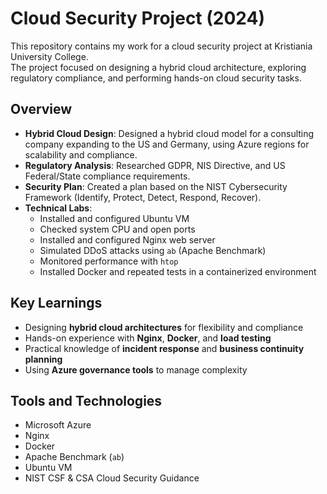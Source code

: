 # Cloud Security Project (2024)

This repository contains my work for a cloud security project at Kristiania University College.  
The project focused on designing a hybrid cloud architecture, exploring regulatory compliance, and performing hands-on cloud security tasks.

## Overview

- **Hybrid Cloud Design**: Designed a hybrid cloud model for a consulting company expanding to the US and Germany, using Azure regions for scalability and compliance.  
- **Regulatory Analysis**: Researched GDPR, NIS Directive, and US Federal/State compliance requirements.  
- **Security Plan**: Created a plan based on the NIST Cybersecurity Framework (Identify, Protect, Detect, Respond, Recover).  
- **Technical Labs**:
  - Installed and configured Ubuntu VM  
  - Checked system CPU and open ports  
  - Installed and configured Nginx web server  
  - Simulated DDoS attacks using `ab` (Apache Benchmark)  
  - Monitored performance with `htop`  
  - Installed Docker and repeated tests in a containerized environment  

## Key Learnings

- Designing **hybrid cloud architectures** for flexibility and compliance  
- Hands-on experience with **Nginx**, **Docker**, and **load testing**  
- Practical knowledge of **incident response** and **business continuity planning**  
- Using **Azure governance tools** to manage complexity  

## Tools and Technologies

- Microsoft Azure  
- Nginx  
- Docker  
- Apache Benchmark (`ab`)  
- Ubuntu VM  
- NIST CSF & CSA Cloud Security Guidance
